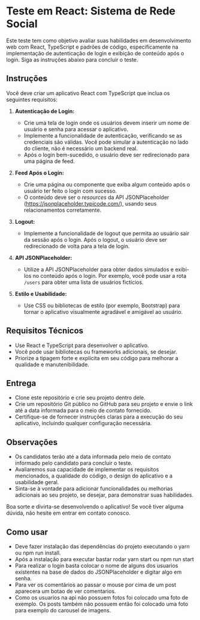 # Teste em React: Sistema de Rede Social

Este teste tem como objetivo avaliar suas habilidades em desenvolvimento web com React, TypeScript e padrões de código, especificamente na implementação de autenticação de login e exibição de conteúdo após o login. Siga as instruções abaixo para concluir o teste.

## Instruções

Você deve criar um aplicativo React com TypeScript que inclua os seguintes requisitos:

1. **Autenticação de Login:**
   - Crie uma tela de login onde os usuários devem inserir um nome de usuário e senha para acessar o aplicativo.
   - Implemente a funcionalidade de autenticação, verificando se as credenciais são válidas. Você pode simular a autenticação no lado do cliente, não é necessário um backend real.
   - Após o login bem-sucedido, o usuário deve ser redirecionado para uma página de feed.

2. **Feed Após o Login:**
   - Crie uma página ou componente que exiba algum conteúdo após o usuário ter feito o login com sucesso.
   - O conteúdo deve ser o *resources* da API JSONPlaceholder (https://jsonplaceholder.typicode.com/), usando seus relacionamentos corretamente.

3. **Logout:**
   - Implemente a funcionalidade de logout que permita ao usuário sair da sessão após o login. Após o logout, o usuário deve ser redirecionado de volta para a tela de login.

4. **API JSONPlaceholder:**
   - Utilize a API JSONPlaceholder para obter dados simulados e exibi-los no conteúdo após o login. Por exemplo, você pode usar a rota `/users` para obter uma lista de usuários fictícios.

5. **Estilo e Usabilidade:**
   - Use CSS ou bibliotecas de estilo (por exemplo, Bootstrap) para tornar o aplicativo visualmente agradável e amigável ao usuário.

## Requisitos Técnicos

- Use React e TypeScript para desenvolver o aplicativo.
- Você pode usar bibliotecas ou frameworks adicionais, se desejar.
- Priorize a tipagem forte e explícita em seu código para melhorar a qualidade e manutenibilidade.

## Entrega

- Clone este repositório e crie seu projeto dentro dele.
- Crie um repositório Git público no GitHub para seu projeto e envie o link até a data informada para o meio de contato fornecido.
- Certifique-se de fornecer instruções claras para a execução do seu aplicativo, incluindo qualquer configuração necessária.

## Observações

- Os candidatos terão até a data informada pelo meio de contato informado pelo candidato para concluir o teste.
- Avaliaremos sua capacidade de implementar os requisitos mencionados, a qualidade do código, o design do aplicativo e a usabilidade geral.
- Sinta-se à vontade para adicionar funcionalidades ou melhorias adicionais ao seu projeto, se desejar, para demonstrar suas habilidades.

Boa sorte e divirta-se desenvolvendo o aplicativo! Se você tiver alguma dúvida, não hesite em entrar em contato conosco.


## Como usar

 - Deve fazer instalação das dependências do projeto executando o yarn ou npm run install.
 - Após a instalação para executar bastar rodar yarn start ou npm run start
 - Para realizar o login basta colocar o nome de alguns dos usuarios existentes na base de dados do JSONPlaceholder e digitar algo em senha.
 - Para ver os comentários ao passar o mouse por cima de um post aparecera um botao de ver comentarios.
 - Como os usuarios na api não possuem fotos foi colocado uma foto de exemplo. Os posts também não possuem então foi colocado uma foto para exemplo do carousel de imagens.